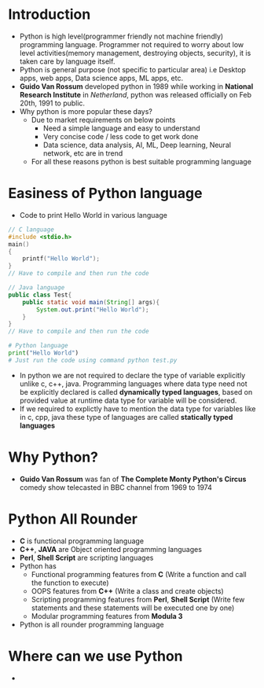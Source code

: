 # Introduction

- Python is high level(programmer friendly not machine friendly) programming language. Programmer not required to worry about low level activities(memory management, destroying objects, security), it is taken care by language itself.
- Python is general purpose (not specific to particular area) i.e Desktop apps, web apps, Data science apps, ML apps, etc.
- **Guido Van Rossum** developed python in 1989 while working in **National Research Institute** in *Netherland*, python was released officially on Feb 20th, 1991 to public.
- Why python is more popular these days?
    - Due to market requirements on below points
        - Need a simple language and easy to understand
        - Very concise code / less code to get work done
        - Data science, data analysis, AI, ML, Deep learning, Neural network, etc are in trend
    - For all these reasons python is best suitable programming language

# Easiness of Python language

- Code to print Hello World in various language

```c
// C language
#include <stdio.h>
main()
{
    printf("Hello World");
}
// Have to compile and then run the code
```

```java
// Java language
public class Test{
    public static void main(String[] args){
        System.out.print("Hello World");
    }
}
// Have to compile and then run the code
```


```python
# Python language
print("Hello World")
# Just run the code using command python test.py
```
- In python we are not required to declare the type of variable explicitly unlike c, c++, java. Programming languages where data type need not be explicitly declared is called **dynamically typed languages**, based on provided value at runtime data type for variable will be considered.
- If we required to explictly have to mention the data type for variables like in c, cpp, java these type of languages are called **statically typed languages**

# Why Python?

- **Guido Van Rossum** was fan of **The Complete Monty Python's Circus** comedy show telecasted in BBC channel  from 1969 to 1974

# Python All Rounder

- **C** is functional programming language
- **C++**, **JAVA** are Object oriented programming languages
- **Perl**, **Shell Script** are scripting languages
- Python has 
    - Functional programming features from **C** (Write a function and call the function to execute)
    - OOPS features from **C++** (Write a class and create objects)
    - Scripting programming features from **Perl**, **Shell Script** (Write few statements and these statements will be executed one by one)
    - Modular programming features from **Modula 3**
- Python is all rounder programming language

# Where can we use Python

- 
